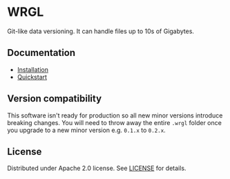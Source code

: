 # WRGL

Git-like data versioning. It can handle files up to 10s of Gigabytes.

## Documentation

- [Installation](https://www.wrgl.co/doc/guides/installation)
- [Quickstart](https://www.wrgl.co/doc/guides/quickstart)

## Version compatibility

This software isn't ready for production so all new minor versions introduce
breaking changes. You will need to throw away the entire `.wrgl` folder once you
upgrade to a new minor version e.g. `0.1.x` to `0.2.x`.

## License

Distributed under Apache 2.0 license. See [LICENSE](LICENSE) for details.
